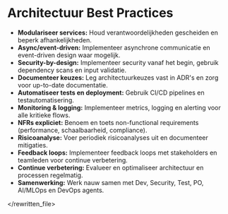 # Architectuur Best Practices

- **Modulariseer services:** Houd verantwoordelijkheden gescheiden en beperk afhankelijkheden.
- **Async/event-driven:** Implementeer asynchrone communicatie en event-driven design waar mogelijk.
- **Security-by-design:** Implementeer security vanaf het begin, gebruik dependency scans en input validatie.
- **Documenteer keuzes:** Leg architectuurkeuzes vast in ADR's en zorg voor up-to-date documentatie.
- **Automatiseer tests en deployment:** Gebruik CI/CD pipelines en testautomatisering.
- **Monitoring & logging:** Implementeer metrics, logging en alerting voor alle kritieke flows.
- **NFRs expliciet:** Benoem en toets non-functional requirements (performance, schaalbaarheid, compliance).
- **Risicoanalyse:** Voer periodiek risicoanalyses uit en documenteer mitigaties.
- **Feedback loops:** Implementeer feedback loops met stakeholders en teamleden voor continue verbetering.
- **Continue verbetering:** Evalueer en optimaliseer architectuur en processen regelmatig.
- **Samenwerking:** Werk nauw samen met Dev, Security, Test, PO, AI/MLOps en DevOps agents.

</rewritten_file>